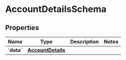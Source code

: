 
# AccountDetailsSchema

## Properties
Name | Type | Description | Notes
------------ | ------------- | ------------- | -------------
**&#x60;data&#x60;** | [**AccountDetails**](AccountDetails.md) |  | 



